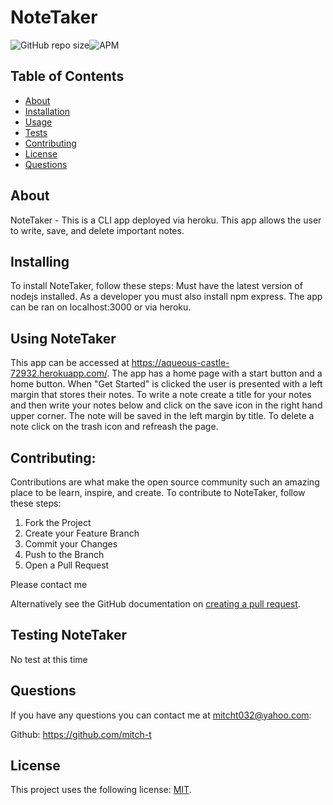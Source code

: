 # NoteTaker

<!--- These are examples. See https://shields.io for others or to customize this set of shields. You might want to include dependencies, project status and licence info here --->
![GitHub repo size](https://img.shields.io/github/repo-size/mitch-t/NoteTakerApp)![APM](https://img.shields.io/apm/l/test?style=for-the-badge)

<!-- TABLE OF CONTENTS -->
## Table of Contents

* [About](#about)
* [Installation](#installation)
* [Usage](#usage)
* [Tests](#tests)
* [Contributing](#contributing)
* [License](#license)
* [Questions](#questions) 

## About 
NoteTaker - This is a CLI app deployed via heroku. This app allows the user to write, save, and delete important notes.

## Installing 
To install NoteTaker, follow these steps: Must have the latest version of nodejs installed. As a developer you must also install npm express. The app can be ran on localhost:3000 or via heroku.

## Using NoteTaker
This app can be accessed at https://aqueous-castle-72932.herokuapp.com/. The app has a home page with a start button and a home button. When "Get Started" is clicked the user is presented with a left margin that stores their notes. To write a note create a title for your notes and then write your notes below and click on the save icon in the right hand upper corner. The note will be saved in the left margin by title. To delete a note click on the trash icon and refreash the page.

## Contributing:

Contributions are what make the open source community such an amazing place to be learn, inspire, and create. 
To contribute to NoteTaker, follow these steps:
1. Fork the Project
2. Create your Feature Branch 
3. Commit your Changes 
4. Push to the Branch 
5. Open a Pull Request

Please contact me

Alternatively see the GitHub documentation on [creating a pull request](https://help.github.com/en/github/collaborating-with-issues-and-pull-requests/creating-a-pull-request).


## Testing NoteTaker
No test at this time

## Questions
If you have any questions you can contact me at mitcht032@yahoo.com:

Github: https://github.com/mitch-t

## License
<!--- If you're not sure which open license to use see https://choosealicense.com/--->

This project uses the following license: [MIT](<link>).